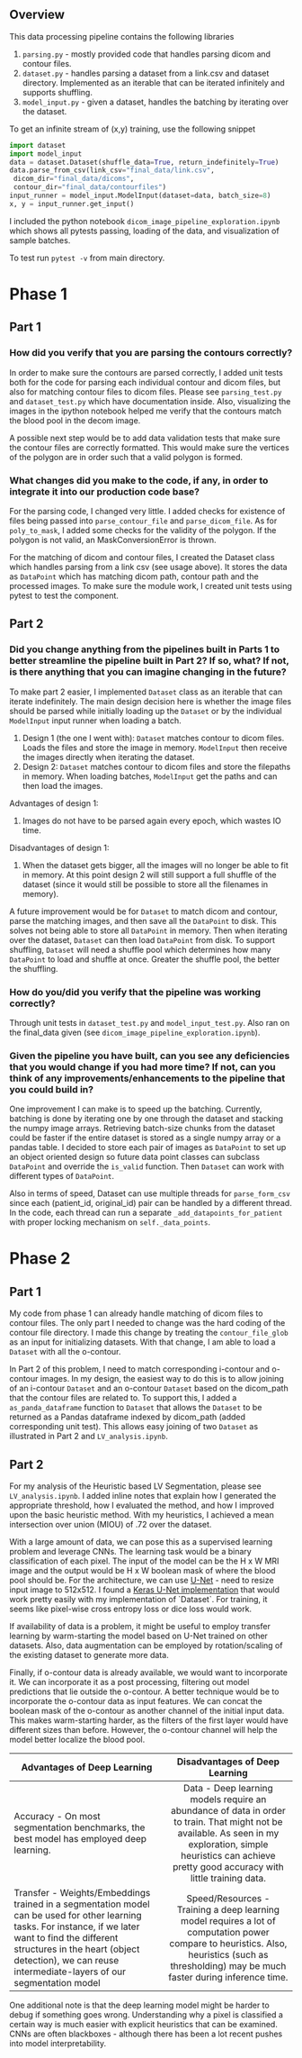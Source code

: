 ## Overview ##  
This data processing pipeline contains the following libraries  
  
1. `parsing.py` - mostly provided code that handles parsing dicom and contour files.  
1. `dataset.py` - handles parsing a dataset from a link.csv and dataset directory. Implemented as an iterable that can be iterated infinitely and supports shuffling.  
1. `model_input.py` - given a dataset, handles the batching by iterating over the dataset.  
  
To get an infinite stream of (x,y) training, use the following snippet  
  
```python  
import dataset  
import model_input  
data = dataset.Dataset(shuffle_data=True, return_indefinitely=True)  
data.parse_from_csv(link_csv="final_data/link.csv",   
 dicom_dir="final_data/dicoms",   
 contour_dir="final_data/contourfiles")  
input_runner = model_input.ModelInput(dataset=data, batch_size=8)  
x, y = input_runner.get_input()  
```  
  
I included the python notebook `dicom_image_pipeline_exploration.ipynb` which shows all pytests passing, loading of the data, and visualization of sample batches.  
  
To test run `pytest -v` from main directory.  
  
# Phase 1 #  
## Part 1 ##  
### How did you verify that you are parsing the contours correctly? ###  
In order to make sure the contours are parsed correctly, I added unit tests both for the code for parsing each individual contour and dicom files, but also for matching contour files to dicom files. Please see `parsing_test.py` and `dataset_test.py` which have documentation inside. Also, visualizing the images in the ipython notebook helped me verify that the contours match the blood pool in the decom image.   
  
A possible next step would be to add data validation tests that make sure the contour files are correctly formatted. This would make sure the vertices of the polygon are in order such that a valid polygon is formed.  
  
### What changes did you make to the code, if any, in order to integrate it into our production code base? ###  
For the parsing code, I changed very little. I added checks for existence of files being passed into `parse_contour_file` and `parse_dicom_file`. As for `poly_to_mask`, I added some checks for the validity of the polygon. If the polygon is not valid, an MaskConversionError is thrown.  
  
For the matching of dicom and contour files, I created the Dataset class which handles parsing from a link csv (see usage above). It stores the data as `DataPoint` which has matching dicom path, contour path and the processed images. To make sure the module work, I created unit tests using pytest to test the component.  
  
## Part 2 ##  
### Did you change anything from the pipelines built in Parts 1 to better streamline the pipeline built in Part 2? If so, what? If not, is there anything that you can imagine changing in the future? ###  
To make part 2 easier, I implemented `Dataset` class as an iterable that can iterate indefinitely. The main design decision here is whether the image files should be parsed while initially loading up the `Dataset` or by the individual `ModelInput` input runner when loading a batch.   
  
1. Design 1 (the one I went with): `Dataset` matches contour to dicom files. Loads the files and store the image in memory. `ModelInput` then receive the images directly when iterating the dataset.  
1. Design 2: `Dataset` matches contour to dicom files and store the filepaths in memory. When loading batches, `ModelInput` get the paths and can then load the images.  
  
Advantages of design 1:  
1. Images do not have to be parsed again every epoch, which wastes IO time.   
  
Disadvantages of design 1:  
1. When the dataset gets bigger, all the images will no longer be able to fit in memory. At this point design 2 will still support a full shuffle of the dataset (since it would still be possible to store all the filenames in memory).  
  
A future improvement would be for `Dataset` to match dicom and contour, parse the matching images, and then save all the `DataPoint` to disk. This solves not being able to store all `DataPoint` in memory. Then when iterating over the dataset, `Dataset` can then load `DataPoint` from disk. To support shuffling, `Dataset` will need a shuffle pool which determines how many `DataPoint` to load and shuffle at once. Greater the shuffle pool, the better the shuffling.   
  
### How do you/did you verify that the pipeline was working correctly? ###  
Through unit tests in `dataset_test.py` and `model_input_test.py`. Also ran on the final_data given (see `dicom_image_pipeline_exploration.ipynb`).  
  
### Given the pipeline you have built, can you see any deficiencies that you would change if you had more time? If not, can you think of any improvements/enhancements to the pipeline that you could build in? ###  
One improvement I can make is to speed up the batching. Currently, batching is done by iterating one by one through the dataset and stacking the numpy image arrays. Retrieving batch-size chunks from the dataset could be faster if the entire dataset is stored as a single numpy array or a pandas table. I decided to store each pair of images as `DataPoint` to set up an object oriented design so future data point classes can subclass `DataPoint` and override the `is_valid` function. Then `Dataset` can work with different types of `DataPoint`.   
  
Also in terms of speed, Dataset can use multiple threads for `parse_form_csv` since each (patient_id, original_id) pair can be handled by a different thread. In the code, each thread can run a separate `_add_datapoints_for_patient` with proper locking mechanism on `self._data_points`.   
  
# Phase 2 #  
## Part 1 ##  
My code from phase 1 can already handle matching of dicom files to contour files. The only part I needed to change was the hard coding of the contour file directory.  I made this change by treating the `contour_file_glob` as an input for initializing datasets. With that change, I am able to load a `Dataset` with all the o-contour.

In Part 2 of this problem, I need to match corresponding i-contour and o-contour images. In my design, the easiest way to do this is to allow joining of an i-contour `Dataset` and an o-contour `Dataset` based on the dicom_path that the contour files are related to. To support this, I added a `as_panda_dataframe` function to `Dataset` that allows the `Dataset` to be returned as a Pandas dataframe indexed by dicom_path (added corresponding unit test). This allows easy joining of two `Dataset` as illustrated in Part 2 and `LV_analysis.ipynb`. 
  
## Part 2 ##
For my analysis of the Heuristic based LV Segmentation, please see `LV_analysis.ipynb`. I added inline notes that explain how I generated the appropriate threshold, how I evaluated the method, and how I improved upon the basic heuristic method. With my heuristics, I achieved a mean intersection over union (MIOU) of .72 over the dataset.

With a large amount of data, we can pose this as a supervised learning problem and leverage CNNs. The learning task would be a binary classification of each pixel. The input of the model can be the H x W MRI image and the output would be H x W boolean mask of where the blood pool should be. For the architecture, we can use [U-Net]([https://arxiv.org/abs/1505.04597](https://arxiv.org/abs/1505.04597))  - need to resize input image to 512x512. I found a [Keras U-Net implementation]([https://github.com/zhixuhao/unet](https://github.com/zhixuhao/unet)) that would work pretty easily with my implementation of `Dataset`. For training, it seems like pixel-wise cross entropy loss or dice loss would work. 

If availability of data is a problem, it might be useful to employ transfer learning by warm-starting the model based on U-Net trained on other datasets. Also, data augmentation can be employed by rotation/scaling of the existing dataset to generate more data.

Finally, if o-contour data is already available, we would want to incorporate it. We can incorporate it as a post processing, filtering out model predictions that lie outside the o-contour. A better technique would be to incorporate the o-contour data as input features. We can concat the boolean mask of the o-contour as another channel of the initial input data. This makes warm-starting harder, as the filters of the first layer would have different sizes than before. However, the o-contour channel will help the model better localize the blood pool.

| Advantages of Deep Learning       | Disadvantages of Deep Learning           
| ------------- |:-------------:| 
| Accuracy - On most segmentation benchmarks, the best model has employed deep learning.     | Data - Deep learning models require an abundance of data in order to train. That might not be available. As seen in my exploration, simple heuristics can achieve pretty good accuracy with little training data.
| Transfer - Weights/Embeddings trained in a segmentation model can be used for other learning tasks. For instance, if we later want to find the different structures in the heart (object detection), we can reuse intermediate-layers of our segmentation model      | Speed/Resources - Training a deep learning model requires a lot of computation power compare to heuristics. Also, heuristics (such as thresholding) may be much faster during inference time. 

One additional note is that the deep learning model might be harder to debug if something goes wrong. Understanding why a pixel is classified a certain way is much easier with explicit heuristics that can be examined. CNNs are often blackboxes - although there has been a lot recent pushes into model interpretability.


